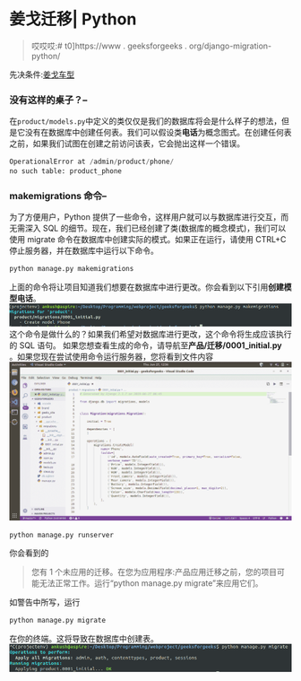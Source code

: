 # 姜戈迁移| Python

> 哎哎哎:# t0]https://www . geeksforgeeks . org/django-migration-python/

先决条件:[姜戈车型](https://www.geeksforgeeks.org/django-models-set-2/)

### 没有这样的桌子？–

在`product/models.py`中定义的类仅仅是我们的数据库将会是什么样子的想法，但是它没有在数据库中创建任何表。我们可以假设类**电话**为概念图式。在创建任何表之前，如果我们试图在创建之前访问该表，它会抛出这样一个错误。

```py
OperationalError at /admin/product/phone/
no such table: product_phone
```

### makemigrations 命令–

为了方便用户，Python 提供了一些命令，这样用户就可以与数据库进行交互，而无需深入 SQL 的细节。现在，我们已经创建了类(数据库的概念模式)，我们可以使用 migrate 命令在数据库中创建实际的模式。如果正在运行，请使用 CTRL+C 停止服务器，并在数据库中运行以下命令。

```py
python manage.py makemigrations
```

上面的命令将让项目知道我们想要在数据库中进行更改。你会看到以下引用**创建模型电话**。
![makemigrations](img/147b646b070693a497e78148f4dea49a.png)
这个命令是做什么的？如果我们希望对数据库进行更改，这个命令将生成应该执行的 SQL 语句。
如果您想查看生成的命令，请导航至**产品/迁移/0001_initial.py** 。如果您现在尝试使用命令运行服务器，您将看到文件内容
![first-migration](img/dcf51539aecd09f684f310d8480fae8b.png)

```py
python manage.py runserver
```

你会看到的

> 您有 1 个未应用的迁移。在您为应用程序:产品应用迁移之前，您的项目可能无法正常工作。运行“python manage.py migrate”来应用它们。

如警告中所写，运行

```py
python manage.py migrate
```

在你的终端。这将导致在数据库中创建表。
![first-migrate](img/f93535b31e81a8af9311c3797e366494.png)